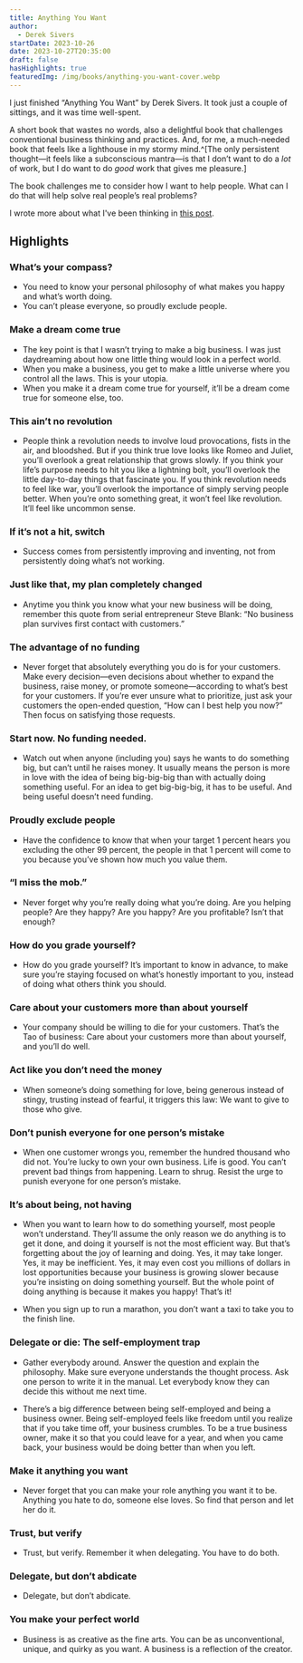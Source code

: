 ```yaml
---
title: Anything You Want
author:
  - Derek Sivers
startDate: 2023-10-26
date: 2023-10-27T20:35:00
draft: false
hasHighlights: true
featuredImg: /img/books/anything-you-want-cover.webp
---
```

I just finished “Anything You Want” by Derek Sivers. It took just a couple of sittings, and it was time well-spent.

<!-- excerpt -->

A short book that wastes no words, also a delightful book that challenges conventional business thinking and practices. And, for me, a much-needed book that feels like a lighthouse in my stormy mind.^[The only persistent thought—it feels like a subconscious mantra—is that I don’t want to do a *lot* of work, but I do want to do *good* work that gives me pleasure.] 

The book challenges me to consider how I want to help people. What can I do that will help solve real people’s real problems?

I wrote more about what I've been thinking in [this post](/blog/2023/10/28-helping-fellow-humans/).

## Highlights
<div class="highlights">

### What’s your compass?

* You need to know your personal philosophy of what makes you happy and what’s worth doing.
* You can’t please everyone, so proudly exclude people.

### Make a dream come true

* The key point is that I wasn’t trying to make a big business. I was just daydreaming about how one little thing would look in a perfect world.
* When you make a business, you get to make a little universe where you control all the laws. This is your utopia.
* When you make it a dream come true for yourself, it’ll be a dream come true for someone else, too.

### This ain’t no revolution

* People think a revolution needs to involve loud provocations, fists in the air, and bloodshed. But if you think true love looks like Romeo and Juliet, you’ll overlook a great relationship that grows slowly. If you think your life’s purpose needs to hit you like a lightning bolt, you’ll overlook the little day-to-day things that fascinate you. If you think revolution needs to feel like war, you’ll overlook the importance of simply serving people better.
  When you’re onto something great, it won’t feel like revolution. It’ll feel like uncommon sense.

### If it’s not a hit, switch

* Success comes from persistently improving and inventing, not from persistently doing what’s not working.

### Just like that, my plan completely changed

* Anytime you think you know what your new business will be doing, remember this quote from serial entrepreneur Steve Blank: “No business plan survives first contact with customers.”

### The advantage of no funding

* Never forget that absolutely everything you do is for your customers. Make every decision—even decisions about whether to expand the business, raise money, or promote someone—according to what’s best for your customers. If you’re ever unsure what to prioritize, just ask your customers the open-ended question, “How can I best help you now?” Then focus on satisfying those requests.

### Start now. No funding needed.

* Watch out when anyone (including you) says he wants to do something big, but can’t until he raises money. It usually means the person is more in love with the idea of being big-big-big than with actually doing something useful. For an idea to get big-big-big, it has to be useful. And being useful doesn’t need funding.

### Proudly exclude people

* Have the confidence to know that when your target 1 percent hears you excluding the other 99 percent, the people in that 1 percent will come to you because you’ve shown how much you value them.

### “I miss the mob.”

* Never forget why you’re really doing what you’re doing. Are you helping people? Are they happy? Are you happy? Are you profitable? Isn’t that enough?

### How do you grade yourself?

* How do you grade yourself?
  It’s important to know in advance, to make sure you’re staying focused on what’s honestly important to you, instead of doing what others think you should.

### Care about your customers more than about yourself

* Your company should be willing to die for your customers.
  That’s the Tao of business: Care about your customers more than about yourself, and you’ll do well.

### Act like you don’t need the money

* When someone’s doing something for love, being generous instead of stingy, trusting instead of fearful, it triggers this law: We want to give to those who give.

### Don’t punish everyone for one person’s mistake

* When one customer wrongs you, remember the hundred thousand who did not. You’re lucky to own your own business. Life is good. You can’t prevent bad things from happening. Learn to shrug. Resist the urge to punish everyone for one person’s mistake.

### It’s about being, not having

* When you want to learn how to do something yourself, most people won’t understand. They’ll assume the only reason we do anything is to get it done, and doing it yourself is not the most efficient way.
  But that’s forgetting about the joy of learning and doing. Yes, it may take longer. Yes, it may be inefficient. Yes, it may even cost you millions of dollars in lost opportunities because your business is growing slower because you’re insisting on doing something yourself. But the whole point of doing anything is because it makes you happy! That’s it!
  
* When you sign up to run a marathon, you don’t want a taxi to take you to the finish line.

### Delegate or die: The self-employment trap

* Gather everybody around.
  Answer the question and explain the philosophy.
  Make sure everyone understands the thought process.
  Ask one person to write it in the manual.
  Let everybody know they can decide this without me next time.

* There’s a big difference between being self-employed and being a business owner. Being self-employed feels like freedom until you realize that if you take time off, your business crumbles. To be a true business owner, make it so that you could leave for a year, and when you came back, your business would be doing better than when you left.

### Make it anything you want

* Never forget that you can make your role anything you want it to be. Anything you hate to do, someone else loves. So find that person and let her do it.

### Trust, but verify

* Trust, but verify.
  Remember it when delegating. You have to do both.

### Delegate, but don’t abdicate

* Delegate, but don’t abdicate.

### You make your perfect world

* Business is as creative as the fine arts. You can be as unconventional, unique, and quirky as you want. A business is a reflection of the creator.

</div>